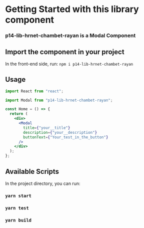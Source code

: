 # Getting Started with this library component

### p14-lib-hrnet-chambet-rayan is a Modal Component

## Import the component in your project

In the front-end side, run:
`npm i p14-lib-hrnet-chambet-rayan`

## Usage

```jsx
import React from "react";

import Modal from "p14-lib-hrnet-chambet-rayan";

const Home = () => {
  return (
    <div>
      <Modal
        title={"your__title"}
        description={"your__description"}
        buttonText={"Your_test_in_the_button"}
      />
    </div>
  );
};
```

## Available Scripts

In the project directory, you can run:

### `yarn start`

### `yarn test`

### `yarn build`
